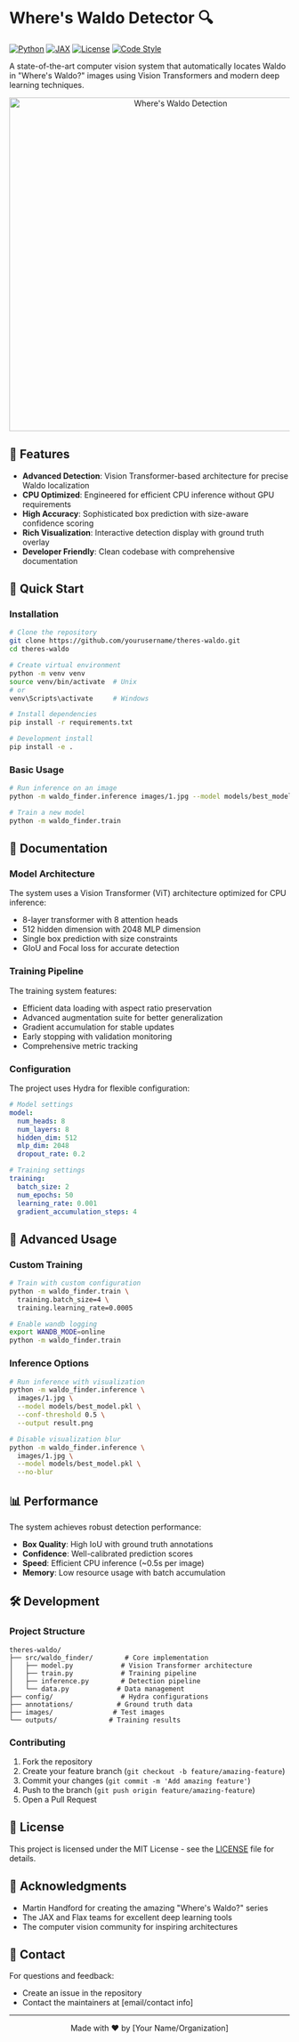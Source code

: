# Where's Waldo Detector 🔍

[![Python](https://img.shields.io/badge/Python-3.8%2B-blue.svg)](https://www.python.org/downloads/)
[![JAX](https://img.shields.io/badge/JAX-CPU%20Optimized-green.svg)](https://github.com/google/jax)
[![License](https://img.shields.io/badge/License-MIT-yellow.svg)](LICENSE)
[![Code Style](https://img.shields.io/badge/code%20style-black-000000.svg)](https://github.com/psf/black)

A state-of-the-art computer vision system that automatically locates Waldo in "Where's Waldo?" images using Vision Transformers and modern deep learning techniques.

<div align="center">
  <img src="docs/docs.png" alt="Where's Waldo Detection" width="600px"/>
</div>

## 🌟 Features

- **Advanced Detection**: Vision Transformer-based architecture for precise Waldo localization
- **CPU Optimized**: Engineered for efficient CPU inference without GPU requirements
- **High Accuracy**: Sophisticated box prediction with size-aware confidence scoring
- **Rich Visualization**: Interactive detection display with ground truth overlay
- **Developer Friendly**: Clean codebase with comprehensive documentation

## 🚀 Quick Start

### Installation

```bash
# Clone the repository
git clone https://github.com/yourusername/theres-waldo.git
cd theres-waldo

# Create virtual environment
python -m venv venv
source venv/bin/activate  # Unix
# or
venv\Scripts\activate     # Windows

# Install dependencies
pip install -r requirements.txt

# Development install
pip install -e .
```

### Basic Usage

```bash
# Run inference on an image
python -m waldo_finder.inference images/1.jpg --model models/best_model.pkl

# Train a new model
python -m waldo_finder.train
```

## 📖 Documentation

### Model Architecture

The system uses a Vision Transformer (ViT) architecture optimized for CPU inference:

- 8-layer transformer with 8 attention heads
- 512 hidden dimension with 2048 MLP dimension
- Single box prediction with size constraints
- GIoU and Focal loss for accurate detection

### Training Pipeline

The training system features:

- Efficient data loading with aspect ratio preservation
- Advanced augmentation suite for better generalization
- Gradient accumulation for stable updates
- Early stopping with validation monitoring
- Comprehensive metric tracking

### Configuration

The project uses Hydra for flexible configuration:

```yaml
# Model settings
model:
  num_heads: 8
  num_layers: 8
  hidden_dim: 512
  mlp_dim: 2048
  dropout_rate: 0.2

# Training settings
training:
  batch_size: 2
  num_epochs: 50
  learning_rate: 0.001
  gradient_accumulation_steps: 4
```

## 🔧 Advanced Usage

### Custom Training

```bash
# Train with custom configuration
python -m waldo_finder.train \
  training.batch_size=4 \
  training.learning_rate=0.0005

# Enable wandb logging
export WANDB_MODE=online
python -m waldo_finder.train
```

### Inference Options

```bash
# Run inference with visualization
python -m waldo_finder.inference \
  images/1.jpg \
  --model models/best_model.pkl \
  --conf-threshold 0.5 \
  --output result.png

# Disable visualization blur
python -m waldo_finder.inference \
  images/1.jpg \
  --model models/best_model.pkl \
  --no-blur
```

## 📊 Performance

The system achieves robust detection performance:

- **Box Quality**: High IoU with ground truth annotations
- **Confidence**: Well-calibrated prediction scores
- **Speed**: Efficient CPU inference (~0.5s per image)
- **Memory**: Low resource usage with batch accumulation

## 🛠️ Development

### Project Structure

```
theres-waldo/
├── src/waldo_finder/        # Core implementation
│   ├── model.py            # Vision Transformer architecture
│   ├── train.py            # Training pipeline
│   ├── inference.py        # Detection pipeline
│   └── data.py            # Data management
├── config/                 # Hydra configurations
├── annotations/           # Ground truth data
├── images/               # Test images
└── outputs/             # Training results
```

### Contributing

1. Fork the repository
2. Create your feature branch (`git checkout -b feature/amazing-feature`)
3. Commit your changes (`git commit -m 'Add amazing feature'`)
4. Push to the branch (`git push origin feature/amazing-feature`)
5. Open a Pull Request

## 📝 License

This project is licensed under the MIT License - see the [LICENSE](LICENSE) file for details.

## 🙏 Acknowledgments

- Martin Handford for creating the amazing "Where's Waldo?" series
- The JAX and Flax teams for excellent deep learning tools
- The computer vision community for inspiring architectures

## 📧 Contact

For questions and feedback:

- Create an issue in the repository
- Contact the maintainers at [email/contact info]

---
<div align="center">
  Made with ❤️ by [Your Name/Organization]
</div>
